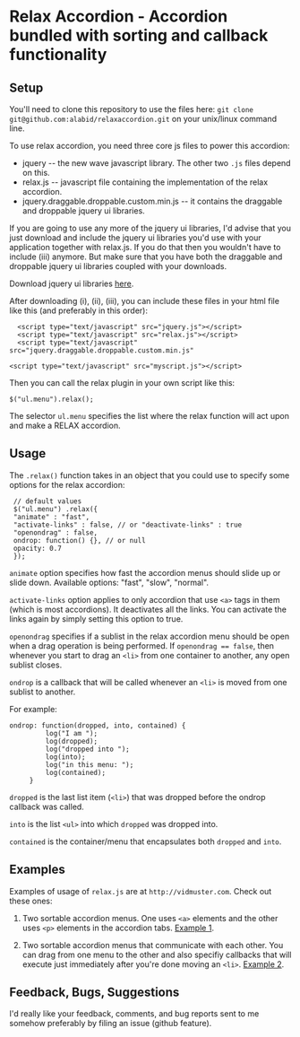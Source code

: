 Relax Accordion -  Accordion bundled with sorting and callback functionality
============================================================================

Setup
-----

You'll need to clone this repository to use the files here:
`git clone git@github.com:alabid/relaxaccordion.git` 
on your unix/linux command line.

To use relax accordion, you need three core js files to power this 
accordion:

* jquery -- the new wave javascript library.
The other two `.js` files depend on this.
* relax.js -- javascript file containing the implementation of the relax
               accordion.
* jquery.draggable.droppable.custom.min.js -- it contains the draggable
and droppable jquery ui libraries.

If you are going to use any more of the jquery ui libraries, I'd advise
that you just download and include the jquery ui libraries you'd use
with your application together with relax.js. If you do that then you 
wouldn't have to include (iii) anymore. But make sure that you have both
the draggable and droppable jquery ui libraries coupled with your downloads.

Download jquery ui libraries [here](http://www.jqueryui.com/download).

After downloading (i), (ii), (iii), you can include these files in your
html file like this (and preferably in this order):


      <script type="text/javascript" src="jquery.js"></script>
      <script type="text/javascript" src="relax.js"></script>
      <script type="text/javascript" src="jquery.draggable.droppable.custom.min.js"
></script>
	<script type="text/javascript" src="myscript.js"></script>

Then you can call the relax plugin in your own script like this:

`$("ul.menu").relax();`

The selector `ul.menu` specifies the list where the relax function will
act upon and make a RELAX accordion.

Usage
------

The `.relax()` function takes in an object that you could use to specify
some options for the relax accordion:

     // default values
     $("ul.menu") .relax({
     "animate" : "fast",
     "activate-links" : false, // or "deactivate-links" : true
     "openondrag" : false,
     ondrop: function() {}, // or null
     opacity: 0.7
     });


`animate` option specifies how fast the accordion menus should slide up
or slide down.
Available options: "fast", "slow", "normal".

`activate-links` option applies to only accordion that use `<a>` tags in
them (which is most accordions). It deactivates all the links. You can
activate the links again by simply setting this option to true.

`openondrag` specifies if a sublist in the relax accordion menu should
be open when a drag operation is being performed. If `openondrag == false`,
then whenever you start to drag an `<li>` from one container to another,
 any open sublist closes.

`ondrop` is a callback that will be called whenever an `<li>` is moved
from one sublist to another.

For example:

    ondrop: function(dropped, into, contained) {
             log("I am ");
             log(dropped);
             log("dropped into ");
             log(into);
             log("in this menu: ");
             log(contained);
	     }

`dropped` is the last list item (`<li>`) that was dropped before the
ondrop callback was called.

`into` is the list `<ul>` into which `dropped` was dropped into.

`contained` is the container/menu that encapsulates both `dropped` and
`into`.

Examples
--------
Examples of usage of `relax.js` are at `http://vidmuster.com`. Check out 
these ones:

1. Two sortable accordion menus. One uses `<a>` elements and the other
   uses `<p>` elements in the accordion tabs.
   [Example 1](http://vidmuster.com/ra-tests/relax1.html).
   
2. Two sortable accordion menus that communicate with each other. You can 
   drag from one menu to the other and also specifiy callbacks that will
   execute just immediately after you're done moving an `<li>`.
   [Example 2](http://vidmuster.com/ra-tests/relax2.html).

Feedback, Bugs, Suggestions
---------------------------
I'd really like your feedback, comments, and bug reports sent to me
somehow preferably by filing an issue (github feature).


